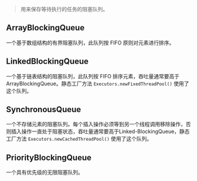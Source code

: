> 用来保存等待执行的任务的阻塞队列。

## ArrayBlockingQueue

一个基于数组结构的有界阻塞队列，此队列按 FIFO 原则对元素进行排序。

## LinkedBlockingQueue

一个基于链表结构的阻塞队列，此队列按 FIFO 排序元素，吞吐量通常要高于 ArrayBlockingQueue。静态工厂方法 `Executors.newFixedThreadPool()` 使用了这个队列。

## SynchronousQueue

一个不存储元素的阻塞队列。每个插入操作必须等到另一个线程调用移除操作，否则插入操作一直处于阻塞状态，吞吐量通常要高于Linked-BlockingQueue，静态工厂方法 `Executors.newCachedThreadPool()` 使用了这个队列。

## PriorityBlockingQueue

一个具有优先级的无限阻塞队列。